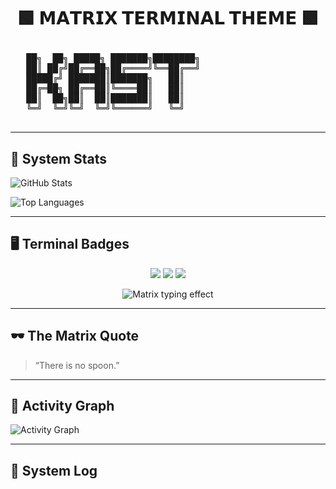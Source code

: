# <p align="center">🟩 𝗠𝗔𝗧𝗥𝗜𝗫 𝗧𝗘𝗥𝗠𝗜𝗡𝗔𝗟 𝗧𝗛𝗘𝗠𝗘 🟩</p>

<p align="center" style="font-family: monospace; color: #00FF00;">
  <pre>
   ██╗  ██╗ █████╗ ███████╗████████╗
   ██║ ██╔╝██╔══██╗██╔════╝╚══██╔══╝
   █████╔╝ ███████║███████╗   ██║   
   ██╔═██╗ ██╔══██║╚════██║   ██║   
   ██║  ██╗██║  ██║███████║   ██║   
   ╚═╝  ╚═╝╚═╝  ╚═╝╚══════╝   ╚═╝   
  </pre>
</p>

---

## 🧬 **System Stats**

![GitHub Stats](https://github-readme-stats.vercel.app/api?username=Trojanforyou&theme=dark-green&show_icons=true)

![Top Languages](https://github-readme-stats.vercel.app/api/top-langs/?username=Trojanforyou&layout=compact&theme=dark-green)

---

## 🖥️ **Terminal Badges**

<p align="center">
  <img src="https://img.shields.io/badge/Editor-Neovim-00FF00?style=for-the-badge&logo=neovim&logoColor=black" />
  <img src="https://img.shields.io/badge/Shell-Bash-00FF00?style=for-the-badge&logo=gnubash&logoColor=black" />
  <img src="https://img.shields.io/badge/Mode-Matrix-Activated-00FF00?style=for-the-badge" />
</p>

<p align="center">
  <img src="https://readme-typing-svg.demolab.com?font=Fira+Code&duration=7000&pause=1000&color=00FF00&center=true&vCenter=true&width=600&height=60&lines=0101010101;Matrix+is+real...;Wake+up,+Neo!" alt="Matrix typing effect" />
</p>


---

## 🕶️ **The Matrix Quote**

> “There is no spoon.”

---

## 🧠 **Activity Graph**

![Activity Graph](https://github-readme-activity-graph.cyclic.app/graph?username=Trojanforyou&theme=green-evil)

---

## 🔐 **System Log**


